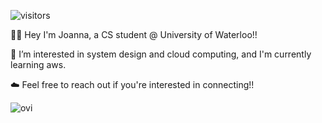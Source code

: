 ![visitors](https://visitor-badge.laobi.icu/badge?page_id=madushadhanushka.madushadhanushka)

👋🏻 Hey I'm Joanna, a CS student @ University of Waterloo!!

🌱 I’m interested in system design and cloud computing, and I'm currently learning aws. 

☁️ Feel free to reach out if you're interested in connecting!!

<img src="https://github-readme-stats.vercel.app/api/top-langs?username=sunray4&show_icons=true&locale=en&layout=compact&theme=chartreuse-dark" alt="ovi" />

<!--
**sunray4/sunray4** is a ✨ _special_ ✨ repository because its `README.md` (this file) appears on your GitHub profile.

Here are some ideas to get you started:

- 🔭 I’m currently working on ...
- 🌱 I’m currently learning ...
- 👯 I’m looking to collaborate on ...
- 🤔 I’m looking for help with ...
- 💬 Ask me about ...
- 📫 How to reach me: ...
- 😄 Pronouns: ...
- ⚡ Fun fact: ...
-->

